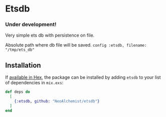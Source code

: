 # Etsdb

### Under development! 

Very simple ets db with persistence on file.


Absolute path where db file will be saved.
`config :etsdb, filename: "/tmp/ets_db"`

## Installation

If [available in Hex](https://hex.pm/docs/publish), the package can be installed
by adding `etsdb` to your list of dependencies in `mix.exs`:

```elixir
def deps do
  [
    {:etsdb, github: "NeoAlchemist/etsdb"}
  ]
end
```